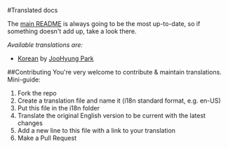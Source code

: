 #Translated docs

The [main README](https://github.com/fadeit/responsive-html-email-signature) is always going to be the most up-to-date, so if something doesn't add up, take a look there.

*Available translations are:*
- [Korean](ko-KR.md) by [JooHyung Park](https://github.com/dusskapark) 

##Contributing
You're very welcome to contribute & maintain translations.
Mini-guide:

1. Fork the repo
2. Create a translation file and name it (i18n standard format, e.g. en-US)
3. Put this file in the i18n folder
4. Translate the original English version to be current with the latest changes
5. Add a new line to this file with a link to your translation
6. Make a Pull Request

